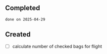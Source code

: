 
## Completed

```tasks
done on 2025-04-29
```

## Created
- [ ] calculate number of checked bags for flight